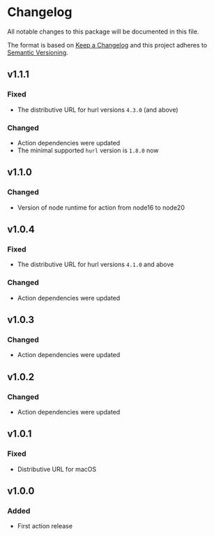 # Changelog

All notable changes to this package will be documented in this file.

The format is based on [Keep a Changelog][keepachangelog] and this project adheres to [Semantic Versioning][semver].

## v1.1.1

### Fixed

- The distributive URL for hurl versions `4.3.0` (and above)

### Changed

- Action dependencies were updated
- The minimal supported `hurl` version is `1.8.0` now

## v1.1.0

### Changed

- Version of node runtime for action from node16 to node20

## v1.0.4

### Fixed

- The distributive URL for hurl versions `4.1.0` and above

### Changed

- Action dependencies were updated

## v1.0.3

### Changed

- Action dependencies were updated

## v1.0.2

### Changed

- Action dependencies were updated

## v1.0.1

### Fixed

- Distributive URL for macOS

## v1.0.0

### Added

- First action release

[keepachangelog]:https://keepachangelog.com/en/1.0.0/
[semver]:https://semver.org/spec/v2.0.0.html
